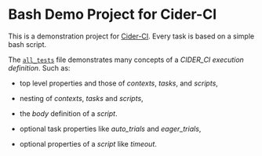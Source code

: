 
Bash Demo Project for Cider-CI
==============================

This is a demonstration project for [Cider-CI][]. Every task is based on
a simple bash script. 

The [`all_tests`](cider-ci/all_tests.yml) file demonstrates many concepts 
of a _CIDER_CI execution definition_. Such as: 

* top level properties and those of _contexts_, _tasks_, and _scripts_,
* nesting of _contexts_, _tasks_ and _scripts_,
* the _body_ definition of a _script_.
* optional task properties like _auto_trials_ and _eager_trials_,
* optional properties of a _script_ like _timeout_.



  [Cider-CI]: https://github.com/cider-ci/cider-ci
